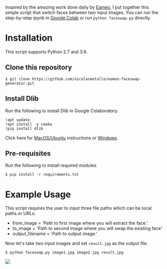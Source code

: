 
Inspired by the amazing work done daily by [Eameo](https://twitter.com/EameoOk), I put together this simple script that
switch faces between two input images. You can run the step-by-step ipynb in [Google Colab](https://colab.research.google.com/github/nicolasmetallo/eameo-faceswap-generator/blob/master/face-swap-step-by-step.ipynb)
or run ```python faceswap.py``` directly.
# Installation
This script supports Python 2.7 and 3.6.
## Clone this repository
````
$ git clone https://github.com/nicolasmetallo/eameo-faceswap-generator.git
````
## Install Dlib
Run the following to install Dlib in Google Colaboratory.
````
!apt update
!apt install -y cmake
!pip install dlib
````
Click here for [MacOS/Ubuntu](https://www.pyimagesearch.com/2018/01/22/install-dlib-easy-complete-guide) instructions or [Windows](https://www.learnopencv.com/install-opencv-3-and-dlib-on-windows-python-only). 
## Pre-requisites
Run the following to install required modules
````
$ pip install -r requirements.txt
````
# Example Usage
This script requires the user to input three file paths which can be local paths or URLs:
- from_image = 'Path to first image where you will extract the face.'
- to_image = 'Path to second image where you will swap the existing face'
- output_filename = 'Path to output image.'

Now let's take two input images and set ```result.jpg``` as the output file.
```
$ python faceswap.py image1.jpg image2.jpg result.jpg
```
<img src="https://i.imgur.com/Wkya5C0.png">
